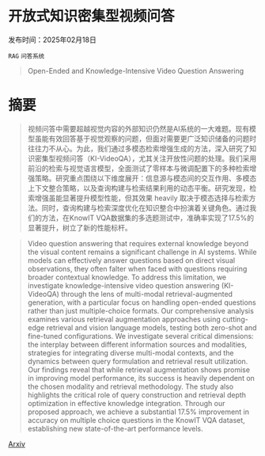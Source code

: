 # 开放式知识密集型视频问答

发布时间：2025年02月18日

`RAG` `问答系统`

> Open-Ended and Knowledge-Intensive Video Question Answering

# 摘要

> 视频问答中需要超越视觉内容的外部知识仍然是AI系统的一大难题。现有模型虽能有效回答基于视觉观察的问题，但面对需要更广泛知识储备的问题时往往力不从心。为此，我们通过多模态检索增强生成的方法，深入研究了知识密集型视频问答（KI-VideoQA），尤其关注开放性问题的处理。我们采用前沿的检索与视觉语言模型，全面测试了零样本与微调配置下的多种检索增强策略。研究重点围绕以下维度展开：信息源与模态间的交互作用、多模态上下文整合策略，以及查询构建与检索结果利用的动态平衡。研究发现，检索增强虽能显著提升模型性能，但其效果 heavily 取决于模态选择与检索方法。同时，查询构建与检索深度优化在知识整合中扮演着关键角色。通过我们的方法，在KnowIT VQA数据集的多选题测试中，准确率实现了17.5%的显著提升，树立了新的性能标杆。

> Video question answering that requires external knowledge beyond the visual content remains a significant challenge in AI systems. While models can effectively answer questions based on direct visual observations, they often falter when faced with questions requiring broader contextual knowledge. To address this limitation, we investigate knowledge-intensive video question answering (KI-VideoQA) through the lens of multi-modal retrieval-augmented generation, with a particular focus on handling open-ended questions rather than just multiple-choice formats. Our comprehensive analysis examines various retrieval augmentation approaches using cutting-edge retrieval and vision language models, testing both zero-shot and fine-tuned configurations. We investigate several critical dimensions: the interplay between different information sources and modalities, strategies for integrating diverse multi-modal contexts, and the dynamics between query formulation and retrieval result utilization. Our findings reveal that while retrieval augmentation shows promise in improving model performance, its success is heavily dependent on the chosen modality and retrieval methodology. The study also highlights the critical role of query construction and retrieval depth optimization in effective knowledge integration. Through our proposed approach, we achieve a substantial 17.5% improvement in accuracy on multiple choice questions in the KnowIT VQA dataset, establishing new state-of-the-art performance levels.

[Arxiv](https://arxiv.org/abs/2502.11747)